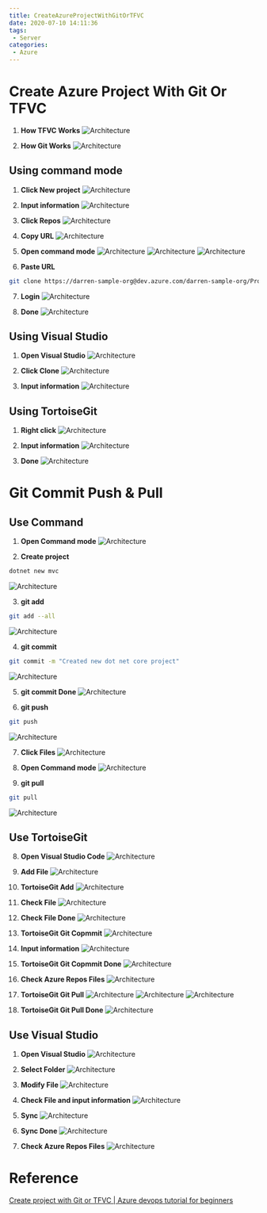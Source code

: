 ```yaml
---
title: CreateAzureProjectWithGitOrTFVC
date: 2020-07-10 14:11:36
tags: 
 - Server
categories: 
 - Azure
---
```


# Create Azure Project With Git Or TFVC

1. **How TFVC Works**
![Architecture](46.png)

2. **How Git Works**
![Architecture](47.png)

## Using command mode

1. **Click New project**
![Architecture](1.png)

2. **Input information**
![Architecture](2.png)

3. **Click Repos**
![Architecture](3.png)

4. **Copy URL**
![Architecture](4.png)

5. **Open command mode**
![Architecture](5.png)
![Architecture](6.png)
![Architecture](7.png)

6. **Paste URL**
~~~ bash
git clone https://darren-sample-org@dev.azure.com/darren-sample-org/Project%20with%20git/_git/Project%20with%20git
~~~

7. **Login**
![Architecture](8.png)

8. **Done**
![Architecture](9.png)

## Using Visual Studio

1. **Open Visual Studio**
![Architecture](10.png)

2. **Click Clone**
![Architecture](11.png)

3. **Input information**
![Architecture](12.png)

## Using TortoiseGit

1. **Right click**
![Architecture](13.png)

2. **Input information**
![Architecture](14.png)

3. **Done**
![Architecture](15.png)

# Git Commit Push & Pull
## Use Command

1. **Open Command mode**
![Architecture](16.png)

2. **Create project**
~~~ bash
dotnet new mvc
~~~
![Architecture](17.png)

3. **git add**
~~~ bash
git add --all
~~~
![Architecture](18.png)

4. **git commit**
~~~ bash
git commit -m "Created new dot net core project"
~~~
![Architecture](19.png)

5. **git commit Done**
![Architecture](20.png)

6. **git push**
~~~ bash
git push
~~~
![Architecture](21.png)

7. **Click Files**
![Architecture](22.png)

8. **Open Command mode**
![Architecture](23.png)

9. **git pull**
~~~ bash
git pull
~~~
![Architecture](24.png)

## Use TortoiseGit

8. **Open Visual Studio Code**
![Architecture](25.png)

9. **Add File**
![Architecture](26.png)

10. **TortoiseGit Add**
![Architecture](27.png)

11. **Check File**
![Architecture](28.png)

12. **Check File Done**
![Architecture](29.png)

13. **TortoiseGit Git Copmmit**
![Architecture](30.png)

14. **Input information**
![Architecture](31.png)

15. **TortoiseGit Git Copmmit Done**
![Architecture](32.png)

16. **Check Azure Repos Files**
![Architecture](33.png)

17. **TortoiseGit Git Pull**
![Architecture](34.png)
![Architecture](35.png)
![Architecture](36.png)

18. **TortoiseGit Git Pull Done**
![Architecture](38.png)

## Use Visual Studio
1. **Open Visual Studio**
![Architecture](39.png)

2. **Select Folder**
![Architecture](40.png)

3. **Modify File**
![Architecture](41.png)

4. **Check File and input information**
![Architecture](42.png)

5. **Sync**
![Architecture](43.png)

6. **Sync Done**
![Architecture](44.png)

7. **Check Azure Repos Files**
![Architecture](45.png)

# Reference
[Create project with Git or TFVC | Azure devops tutorial for beginners](https://youtu.be/r6tgTdfdSnU?list=PLaFzfwmPR7_Ifxq-udm66fhReFeGOe2x_)